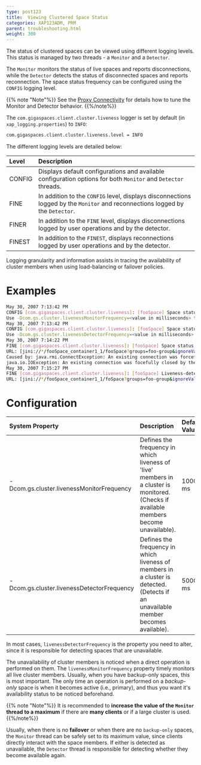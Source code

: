 ```yaml
---
type: post123
title:  Viewing Clustered Space Status
categories: XAP123ADM, PRM
parent: troubleshooting.html
weight: 300
---
```






The status of clustered spaces can be viewed using different logging levels. This status is managed by two threads - a `Monitor` and a `Detector`.

The `Monitor` monitors the status of live spaces and reports disconnections, while the `Detector` detects the status of disconnected spaces and reports reconnection. The space status frequency can be configured using the `CONFIG` logging level.

{{% note "Note"%}}
See the [Proxy Connectivity]({{%currentadmurl%}}/tuning-proxy-connectivity.html) for details how to tune the Monitor and Detector behavior.
{{%/note%}}

The `com.gigaspaces.client.cluster.liveness` logger is set by default (in `xap_logging.properties`) to `INFO`:


```bash
com.gigaspaces.client.cluster.liveness.level = INFO
```

The different logging levels are detailed below:


| Level | Description |
|:------|:------------|
| CONFIG | Displays default configurations and available configuration options for both `Monitor` and `Detector` threads. |
| FINE | In addition to the `CONFIG` level, displays disconnections logged by the `Monitor` and reconnections logged by the `Detector`. |
| FINER | In addition to the `FINE` level, displays disconnections logged by user operations and by the detector. |
| FINEST | In addition to the `FINEST`, displays reconnections logged by user operations and by the detector. |

Logging granularity and information assists in tracing the availability of cluster members when using load-balancing or failover policies.

# Examples


```bash
May 30, 2007 7:13:42 PM
CONFIG [com.gigaspaces.client.cluster.liveness]: [fooSpace] Space status Monitor frequency is configured to 10000 ms.
Use -Dcom.gs.cluster.livenessMonitorFrequency=<value in milliseconds> to configure differently.
May 30, 2007 7:13:42 PM
CONFIG [com.gigaspaces.client.cluster.liveness]: [fooSpace] Space status detector frequency is configured to 5000 ms.
Use -Dcom.gs.cluster.livenessDetectorFrequency=<value in milliseconds> to configure differently.
May 30, 2007 7:14:22 PM
FINE [com.gigaspaces.client.cluster.liveness]: [fooSpace] Space status Monitor disconnected from member: [fooSpace_container1_1:fooSpace]
URL: [jini://*/fooSpace_container1_1/fooSpace?groups=foo-group&ignoreValidation=true]
Caused by: java.rmi.ConnectException: An existing connection was forcefully closed by the remote host; nested exception is:
java.io.IOException: An existing connection was focefully closed by the remote host
May 30, 2007 7:15:27 PM
FINE [com.gigaspaces.client.cluster.liveness]: [fooSpace] Liveness-detector reconnected with Member: [fooSpace_container1_1:foSpace]
URL: [jini://*/fooSpace_container1_1/foSpace?groups=foo-group&ignoreValidation=true]
```

# Configuration


| System Property | Description | Default Value |
|:----------------|:------------|:--------------|
| -Dcom.gs.cluster.livenessMonitorFrequency | Defines the frequency in which liveness of 'live' members in a cluster is monitored. (Checks if available members become unavailable). | 10000 ms |
| -Dcom.gs.cluster.livenessDetectorFrequency | Defines the frequency in which liveness of members in a cluster is detected. (Detects if an unavailable member becomes available). | 5000 ms |

In most cases, `livenessDetectorFrequency` is the property you need to alter, since it is responsible for detecting spaces that are unavailable.

The unavailability of cluster members is noticed when a direct operation is performed on them. The `livenessMonitorFrequency` property timely monitors all live cluster members. Usually, when you have backup-only spaces, this is most important. The only time an operation is performed on a _backup-only_ space is when it becomes active (i.e., primary), and thus you want it's availability status to be noticed beforehand.

{{% note "Note"%}}
It is recommended to **increase the value of the `Monitor` thread to a maximum** if there are **many clients** or if a large cluster is used.
{{%/note%}}

Usually, when there is no **failover** or when there are no `backup-only` spaces, the `Monitor` thread can be safely set to its maximum value, since clients directly interact with the space members. If either is detected as unavailable, the `Detector` thread is responsible for detecting whether they become available again.

